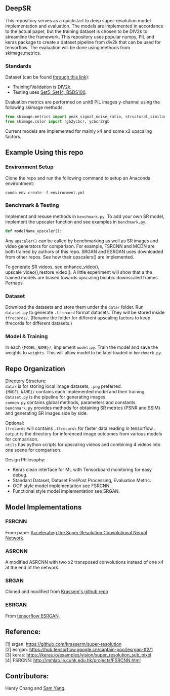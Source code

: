 ## DeepSR 
This repository serves as a quickstart to deep super-resolution model implementation and evaluation. The models are implemented in accordance to the actual paper, but the training dataset is chosen to be DIV2k to streamline the framework. This repository uses popular numpy, PIL and keras package to create a dataset pipeline from div2k that can be used for tensorflow. The evaluation will be done using methods from skimage.metrics. 

### Standards
Dataset (can be found [through this link](https://github.com/jbhuang0604/SelfExSR)): 
- Training/Validation is [DIV2k](https://data.vision.ee.ethz.ch/cvl/DIV2K/). 
- Testing uses [Set5, Set14, BSDS100](http://people.rennes.inria.fr/Aline.Roumy/results/SR_BMVC12.html).

Evaluation metrics are performed on unit8 PIL images y-channel using the following skimage methods. 
```python
from skimage.metrics import peak_signal_noise_ratio, structural_similarity
from skimage.color import rgb2ycbcr, ycbcr2rgb
```
Current models are implemented for mainly x4 and some x2 upscaling factors.


## Example Using this repo
### Environment Setup
Clone the repo and run the following command to setup an Anaconda environtment: 
```
conda env create -f environment.yml
```

### Benchmark & Testing
Implement and resuse methods in ```benchmark.py```. To add your own SR model, implement the upscaler function and see examples in ```benchmark.py```. 
```python
def modelName_upscaler():
```
Any ```upscaler()``` can be called by benchmarking as well as SR images and video generators for comparison. For example, FSRCNN and MCDN are both trained by authors of this repo. SRGAN and ESRGAN uses downloaded from other repos. See how their upscalers() are implemented. 

To generate SR videos, see enhance_video(), upscale_video(),restore_video(). A little experiment will show that a the trained models are biased towards upscaling bicubic downscaled frames. Perhaps 





### Dataset 
Download the datasets and store them under the ```data/``` folder. 
Run ```dataset.py``` to generate ```.tfrecord``` format datasets. They will be stored inside ```tfrecords/```. (Rename the folder for different upscaling factors to keep tfrecords for different datasets.)


### Model & Training 
In each ```{MODEL_NAME}/```, implement ```model.py```. Train the model and save the weights to ```weights```. This will allow model to be later loaded in ```benchmark.py```. 



## Repo Organization
Directory Structure:  
```data/``` is for storing local image datasets, ```.png``` preferred.  
```{MODEL_NAME}/``` contains each implemented model and their training.  
```dataset.py``` is the pipeline for generating images.  
```common.py``` contains global methods, parameters and constants.   
```benchmark.py``` provides methods for obtaining SR metrics (PSNR and SSIM) and generating SR images side by side.   

Optional:   
```tfrecords``` will contains ```.tfrecords``` for faster data reading in tensorflow .  
```output``` is the directory for inferenced image outcomes from various models for comparison.  
```utils``` has python scripts for upscaling videos and combining 4 videos into one scene for comparison. 

Design Philosophy: 
- Keras clean interface for ML with Tensorboard monitoring for easy debug.
- Standard Dataset, Dataset Pre/Post Processing, Evaluation Metric.
- OOP style model implementation see FSRCNN.
- Functional style model implementation see SRGAN. 

## Model Implementations 
### FSRCNN
From paper [Accelerating the Super-Resolution Convolutional Neural Network](http://mmlab.ie.cuhk.edu.hk/projects/FSRCNN.html).  

### ASRCNN
A modified ASRCNN with two x2 transposed convolutions instead of one x4 at the end of the network. 

### SRGAN 
Cloned and modified from [Krassem's github repo](https://github.com/krasserm/super-resolution)

### ESRGAN
From [tensorflow ESRGAN](https://www.tensorflow.org/hub/tutorials/image_enhancing).

## Reference: 
[1] srgan: https://github.com/krasserm/super-resolution  
[2] esrgan: https://hub.tensorflow.google.cn/captain-pool/esrgan-tf2/1  
[3] keras: https://keras.io/examples/vision/super_resolution_sub_pixel  
[4] FSRCNN: http://mmlab.ie.cuhk.edu.hk/projects/FSRCNN.html

## Contributors:
Henry Chang and [Sam Yang](https://github.com/sam19029xc). 